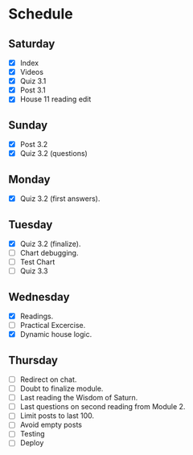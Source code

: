 # Schedule

## Saturday
* [X] Index
* [X] Videos
* [X] Quiz 3.1
* [X] Post 3.1
* [X] House 11 reading edit 

## Sunday
* [X] Post 3.2
* [X] Quiz 3.2 (questions)

## Monday 
* [X] Quiz 3.2 (first answers).

## Tuesday
* [X] Quiz 3.2 (finalize).
* [ ] Chart debugging.
* [ ] Test Chart
* [ ] Quiz 3.3

## Wednesday
* [X] Readings.
* [ ] Practical Excercise.
* [X] Dynamic house logic. 

## Thursday
* [ ] Redirect on chat.
* [ ] Doubt to finalize module.
* [ ] Last reading the Wisdom of Saturn.
* [ ] Last questions on second reading from Module 2. 
* [ ] Limit posts to last 100.
* [ ] Avoid empty posts
* [ ] Testing
* [ ] Deploy
